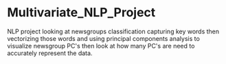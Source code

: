 # Multivariate_NLP_Project
NLP project looking at newsgroups classification capturing key words then vectorizing those words and using principal components analysis to visualize newsgroup PC's then look at how many PC's are need to accurately represent the data.  
